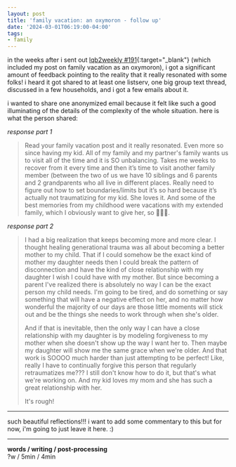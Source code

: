 ```yaml
---
layout: post
title: 'family vacation: an oxymoron - follow up'
date: '2024-03-01T06:19:00-04:00'
tags:
- family
--- 
```



in the weeks after i sent out [lqb2weekly #191](https://lqb2weekly.substack.com/p/lqb2weekly-191-6-jan-2024){:target="_blank"} (which included my post on family vacation as an oxymoron), i got a significant amount of feedback pointing to the reality that it really resonated with some folks! i heard it got shared to at least one listserv, one big group text thread, discussed in a few households, and i got a few emails about it. 

i wanted to share one anonymized email because it felt like such a good illuminating of the details of the complexity of the whole situation. here is what the person shared:

_response part 1_

> Read your family vacation post and it really resonated. Even more so since having my kid. All of my family and my partner's family wants us to visit all of the time and it is SO unbalancing. Takes me weeks to recover from it every time and then it’s time to visit another family member (between the two of us we have 10 siblings and 6 parents and 2 grandparents who all live in different places. Really need to figure out how to set boundaries/limits but it’s so hard because it’s actually not traumatizing for my kid. She loves it. And some of the best memories from my childhood were vacations with my extended family, which I obviously want to give her, so 🤯🤯🤯.

_response part 2_

> I had a big realization that keeps becoming more and more clear. I thought healing generational trauma was all about becoming a better mother to my child. That if I could somehow be the exact kind of mother my daughter needs then I could break the pattern of disconnection and have the kind of close relationship with my daughter I wish I could have with my mother. But since becoming a parent I've realized there is absolutely no way I can be the exact person my child needs. I'm going to be tired, and do something or say something that will have a negative effect on her, and no matter how wonderful the majority of our days are those little moments will stick out and be the things she needs to work through when she's older.
> 
> And if that is inevitable, then the only way I can have a close relationship with my daughter is by modeling forgiveness to my mother when she doesn't show up the way I want her to. Then maybe my daughter will show me the same grace when we're older. And that work is SOOOO much harder than just attempting to be perfect! Like, really I have to continually forgive this person that regularly retraumatizes me??? I still don't know how to do it, but that's what we're working on. And my kid loves my mom and she has such a great relationship with her.
> 
> It's rough!

---

such beautiful reflections!!! i want to add some commentary to this but for now, i'm going to just leave it here. :)

---


<!-- hyperlink bank -->


<!-- &#042; = asterisk -->
<!-- &#039; = single quote '-->

**words / writing / post-processing**  
?w / 5min / 4min